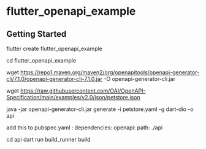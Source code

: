 # flutter_openapi_example


## Getting Started

flutter create flutter_openapi_example

cd flutter_openapi_example

wget https://repo1.maven.org/maven2/org/openapitools/openapi-generator-cli/7.1.0/openapi-generator-cli-7.1.0.jar -O openapi-generator-cli.jar

wget https://raw.githubusercontent.com/OAI/OpenAPI-Specification/main/examples/v2.0/json/petstore.json 

java -jar openapi-generator-cli.jar generate -i petstore.yaml -g dart-dio -o api

add this to pubspec.yaml :
dependencies:
    openapi:
    path: ./api

cd api
dart run build_runner build

